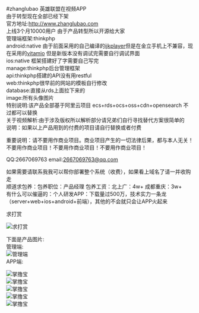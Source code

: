 #zhanglubao
英雄联盟在视频APP<br>
由于转型现在全部已经下架<br>
官方地址:http://www.zhanglubao.com<br>
上线3个月10000用户 由于产品转型所以开源给大家<br>
管理端框架:thinkphp<br>
android:native 由于前面采用的自己编译的[ijkplayer](https://github.com/Bilibili/ijkplayer)但是在金立手机上不兼容，现在采用的[vitamio](https://www.vitamio.org/) 但是新版本没有调试完需要自行调试界面<br>
ios:native 框架搭建好了字需要自己写完<br>
manage:thinkphp后台管理框架<br>
api:thinkphp搭建的API没有用restful<br>
web:thinkphp很早前的网站的模板自行修改<br>
database:直接从rds上面拉下来的<br>
image:所有头像图片<br>
特别说明:该产品全部基于阿里云项目 ecs+rds+ocs+oss+cdn+opensearch 不过都可以替换<br>
关于视频解析:由于涉及版权所以解析部分请兄弟们自行寻找替代方案很简单的<br>
说明：如果以上产品用到的付费的项目请自行替换或者付费<br>

重要说明：请不要用作商业项目。商业项目产生的一切法律后果，都与本人无关！ 不要用作商业项目！不要用作商业项目！不要用作商业项目！

QQ:2667069763  email:2667069763@qq.com

如果需要请联系我我可以帮你部署整个系统（收费），如果看上域名了请一并收购走<br/>
顺道求包养：包养职位：产品经理 包养工资：北上广：4w+ 成都重庆：3w+  <br/>
有什么可以催逼的：个人研发APP：下载量过500万，技术实力一条龙（server+web+ios+android+前端），其他的不会就只会让APP火起来<br/>

求打赏<br/>
 
![求打赏](http://git.oschina.net/uploads/images/2016/0630/022726_47288d0d_620187.jpeg "求打赏")


下面是产品图片:<br>
管理端:<br>
![管理端](http://git.oschina.net/uploads/images/2016/0111/142539_128823fb_620187.png "管理端")<br>
APP端:<br>

![掌撸宝](http://git.oschina.net/uploads/images/2016/0111/141254_6bc2ba52_620187.jpeg "掌撸宝")<br>
![掌撸宝](http://git.oschina.net/uploads/images/2016/0111/141328_1e8f4f2a_620187.jpeg "掌撸宝")<br>
![掌撸宝](http://git.oschina.net/uploads/images/2016/0111/142633_ef6d0fe9_620187.jpeg "掌撸宝")<br>
![掌撸宝](http://git.oschina.net/uploads/images/2016/0111/142701_aab1aec7_620187.jpeg "掌撸宝")<br>
![掌撸宝](http://git.oschina.net/uploads/images/2016/0111/142724_da8923f7_620187.jpeg "掌撸宝")<br>